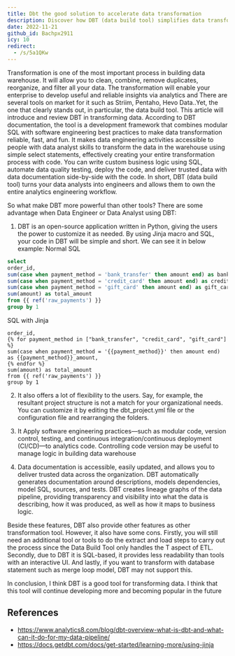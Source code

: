```yaml
---
title: Dbt the good solution to accelerate data transformation
description: Discover how DBT (data build tool) simplifies data transformation in warehouses with modular SQL, automation, and software engineering practices for faster, reliable analytics and trusted data delivery.
date: 2022-11-21
github_id: Bachpx2911
icy: 10
redirect:
  - /s/5a1QKw
---
```


Transformation is one of the most important process in building data warehouse. It will allow you to clean, combine, remove duplicates, reorganize, and filter all your data. The transformation will enable your enterprise to develop useful and reliable insights via analytics and There are several tools on market for it such as Striim, Pentaho, Hevo Data..Yet, the one that clearly stands out, in particular, the data build tool. This article will introduce and review DBT in transforming data.
According to DBT documentation, the tool is a development framework that combines modular SQL with software engineering best practices to make data transformation reliable, fast, and fun. It makes data engineering activities accessible to people with data analyst skills to transform the data in the warehouse using simple select statements, effectively creating your entire transformation process with code. You can write custom business logic using SQL, automate data quality testing, deploy the code, and deliver trusted data with data documentation side-by-side with the code. In short, DBT (data build tool) turns your data analysts into engineers and allows them to own the entire analytics engineering workflow.

So what make DBT more powerful than other tools? There are some advantage when Data Engineer or Data Analyst using DBT:

1. DBT is an open-source application written in Python, giving the users the power to customize it as needed. By using Jinja macro and SQL, your code in DBT will be simple
   and short. We can see it in below example:
   Normal SQL

```sql
select
order_id,
sum(case when payment_method = 'bank_transfer' then amount end) as bank_transfer_amount,
sum(case when payment_method = 'credit_card' then amount end) as credit_card_amount,
sum(case when payment_method = 'gift_card' then amount end) as gift_card_amount,
sum(amount) as total_amount
from {{ ref('raw_payments') }}
group by 1

```

SQL with Jinja

```select
order_id,
{% for payment_method in ["bank_transfer", "credit_card", "gift_card"] %}
sum(case when payment_method = '{{payment_method}}' then amount end) as {{payment_method}}_amount,
{% endfor %}
sum(amount) as total_amount
from {{ ref('raw_payments') }}
group by 1
```

2.  It also offers a lot of flexibility to the users. Say, for example, the resultant project structure is not a match for your organizational needs. You can customize it by
    editing the dbt_project.yml file or the configuration file and rearranging the folders.

3.  It Apply software engineering practices—such as modular code, version control, testing, and continuous integration/continuous deployment (CI/CD)—to analytics code.
    Controlling code version may be useful to manage logic in building data warehouse

4.  Data documentation is accessible, easily updated, and allows you to deliver trusted data across the organization. DBT automatically generates documentation around descriptions, models dependencies, model SQL, sources, and tests. DBT creates lineage graphs of the data pipeline, providing transparency and visibility into what the data is describing, how it was produced, as well as how it maps to business logic.

Beside these features, DBT also provide other features as other transformation tool. However, it also have some cons. Firstly, you will still need an additional tool or
tools to do the extract and load steps to carry out the process since the Data Build Tool only handles the T aspect of ETL. Secondly, due to DBT it is SQL-based, it provides less readability than tools with an interactive UI. And lastly, if you want to transform with database statement such as merge loop model, DBT may not support this.

In conclusion, I think DBT is a good tool for transforming data. I think that this tool will continue developing more and becoming popular in the future

## References

- https://www.analytics8.com/blog/dbt-overview-what-is-dbt-and-what-can-it-do-for-my-data-pipeline/
- https://docs.getdbt.com/docs/get-started/learning-more/using-jinja
